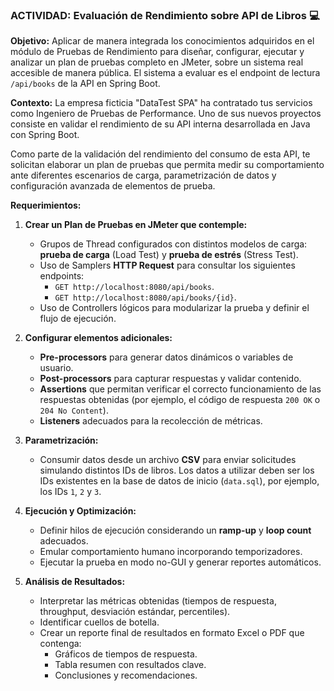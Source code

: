 ### **ACTIVIDAD: Evaluación de Rendimiento sobre API de Libros** 💻

**Objetivo:**
Aplicar de manera integrada los conocimientos adquiridos en el módulo de Pruebas de Rendimiento para diseñar, configurar, ejecutar y analizar un plan de pruebas completo en JMeter, sobre un sistema real accesible de manera pública. El sistema a evaluar es el endpoint de lectura `/api/books` de la API en Spring Boot.

**Contexto:**
La empresa ficticia "DataTest SPA" ha contratado tus servicios como Ingeniero de Pruebas de Performance. Uno de sus nuevos proyectos consiste en validar el rendimiento de su API interna desarrollada en Java con Spring Boot.

Como parte de la validación del rendimiento del consumo de esta API, te solicitan elaborar un plan de pruebas que permita medir su comportamiento ante diferentes escenarios de carga, parametrización de datos y configuración avanzada de elementos de prueba.

**Requerimientos:**

1.  **Crear un Plan de Pruebas en JMeter que contemple:**
    * Grupos de Thread configurados con distintos modelos de carga: **prueba de carga** (Load Test) y **prueba de estrés** (Stress Test).
    * Uso de Samplers **HTTP Request** para consultar los siguientes endpoints:
        * `GET http://localhost:8080/api/books`.
        * `GET http://localhost:8080/api/books/{id}`.
    * Uso de Controllers lógicos para modularizar la prueba y definir el flujo de ejecución.

2.  **Configurar elementos adicionales:**
    * **Pre-processors** para generar datos dinámicos o variables de usuario.
    * **Post-processors** para capturar respuestas y validar contenido.
    * **Assertions** que permitan verificar el correcto funcionamiento de las respuestas obtenidas (por ejemplo, el código de respuesta `200 OK` o `204 No Content`).
    * **Listeners** adecuados para la recolección de métricas.

3.  **Parametrización:**
    * Consumir datos desde un archivo **CSV** para enviar solicitudes simulando distintos IDs de libros. Los datos a utilizar deben ser los IDs existentes en la base de datos de inicio (`data.sql`), por ejemplo, los IDs `1`, `2` y `3`.

4.  **Ejecución y Optimización:**
    * Definir hilos de ejecución considerando un **ramp-up** y **loop count** adecuados.
    * Emular comportamiento humano incorporando temporizadores.
    * Ejecutar la prueba en modo no-GUI y generar reportes automáticos.

5.  **Análisis de Resultados:**
    * Interpretar las métricas obtenidas (tiempos de respuesta, throughput, desviación estándar, percentiles).
    * Identificar cuellos de botella.
    * Crear un reporte final de resultados en formato Excel o PDF que contenga:
        * Gráficos de tiempos de respuesta.
        * Tabla resumen con resultados clave.
        * Conclusiones y recomendaciones.
